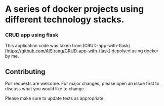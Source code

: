 # A series of docker projects using different technology stacks.

### CRUD app using flask
This application code was taken from (CRUD-app-with-flask)[https://github.com/AlSirang/CRUD-app-with-flask] depolyed using docker by me.
## Contributing
Pull requests are welcome. For major changes, please open an issue first to discuss what you would like to change.

Please make sure to update tests as appropriate.
